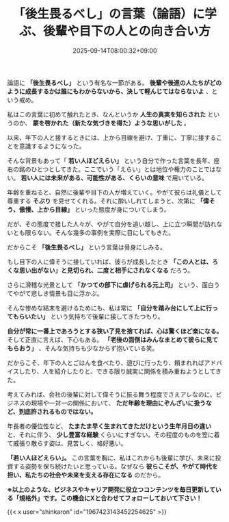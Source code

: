 ﻿---
title: "「後生畏るべし」の言葉（論語）に学ぶ、後輩や目下の人との向き合い方"
date: 2025-09-14T08:00:32+09:00
draft: false
---

論語に **「後生畏るべし」** という有名な一節がある。 **後輩や後進の人たちがどのように成長するかは誰にもわからないから、決して軽んじてはならないよ** 、という戒め。

私はこの言葉に初めて触れたとき、なんというか **人生の真実を知らされた** というのか、 **蒙を啓かれた（新たな気づきを得た）ような思いがした** 。

以来、年下の人と接するときには、上から目線を避け、丁重に、丁寧に接することを意識するようになった。



そんな背景もあって「 **若い人ほどえらい」** という自分で作った言葉を長年、座右の銘のひとつとしてきた。ここでいう「えらい」とは地位や権力のことではない。 **若い人には未来がある、可能性がある、くらいの意味** で用いている。

年齢を重ねると、自然に後輩や目下の人が増えていく。やがて彼らは礼儀として尊重する **そぶり** を見せてくれる。それに酔いしれてしまうと、次第に **「偉そう、傲慢、上から目線」** といった態度が身についてしまう。

だが、その態度で接した人々が、やがて自分を追い越し、上に立つ瞬間が訪れないとも限らない。そんな幾多の事例を実際に目にしてもきた。

だからこそ **「後生畏るべし」** という言葉は骨身にしみる。



もし目下の人に偉そうに接していれば、彼らが成長したとき **「この人とは、ろくな思い出がない」と見切られ、二度と相手にされなくなる** だろう。

さらに滑稽な光景として **「かつての部下に虐げられる元上司」** という、面白うてやがて悲しき情景も目に浮かぶ。

そんな惨めな結末を避けるためにも、私は常に **「自分を踏み台にして上に行ってもらいたい」** という気持ちで後輩に接してきたつもり。



**自分が常に一番上であろうとする狭い了見を捨てれば、心は驚くほど楽になる。** そして正直に言えば、下心もある。 **「老後の面倒はみんなまとめて彼らに見てもらおう」** 、そんな気持ちも少なからず抱いている笑。

だからこそ、年下の人とごはんを食べたり、遊びに行ったり、頼まれればアドバイスしたり、人を紹介したりと、できる限り誠実に関係を積み重ねようとしてきた。



考えてみれば、会社の後輩に対して偉そうに振る舞う程度でさえアレなのに、ビジネスの現場や一対一の関係において、 **ただ年齢を理由にぞんざいに扱うなど、到底許されるものではない。**

年長者の優位性など、 **たまたま早く生まれてきただけという生年月日の違い** と、それに伴う、 **少し豊富な経験** くらいにすぎない。その程度のものを笠に着て威張り散らす姿は、見苦しく、格好悪い。



**「若い人ほどえらい」。** この言葉を胸に、私はこれからも後輩に学び、未来に投資する姿勢を保ち続けたいと思っている。なぜなら **彼らこそが、やがて時代を担い、私たちの社会や未来を支える存在になる** のだから。



**※以上のような、ビジネスやキャリア開発に役立つコンテンツを毎日更新している「規格外」です。この機会にXと合わせてフォローしておいて下さい！**



{{< x user="shinkaron" id="1967423143452254625" >}}